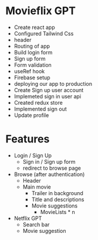 # Movieflix GPT
 - Create react app
 - Configured Tailwind Css
 - header
 - Routing of app
 - Build login form
 - Sign up form
 - Form validation
 - useRef hook
 - Firebase setup
 - deploying our app to production
 - Create Sign up user account
 - Implemeted sign in user api
 - Created redux store
 - Implemented sign out
 - Update profile

# Features
 - Login / Sign Up
      - Sign in / Sign up form
      - redirect to browse page
 - Browse (after authentication)
      - Header
      - Main movie
         - Trailer in background
         - Title and descriptions
         - Movie suggestions
            - MovieLists * n
 - Netflix GPT
      - Search bar
      - Movie suggestion 